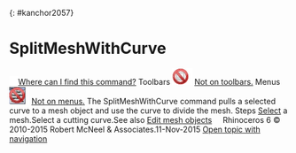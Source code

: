 ---
---

{: #kanchor2057}
# SplitMeshWithCurve
 [![images/transparent.gif](images/transparent.gif)Where can I find this command?](javascript:void(0);) Toolbars
![images/-no-toolbar-button.png](images/-no-toolbar-button.png) [Not on toolbars.](toolbarwhattodo.html) 
Menus
![images/-no-menu-item.png](images/-no-menu-item.png) [Not on menus.](menuwhattodo.html) 
The SplitMeshWithCurve command pulls a selected curve to a mesh object and use the curve to divide the mesh.
Steps
 [Select](select-objects.html) a mesh.Select a cutting curve.See also
 [Edit mesh objects](sak-meshtools.html) 
&#160;
&#160;
Rhinoceros 6 © 2010-2015 Robert McNeel &amp; Associates.11-Nov-2015
 [Open topic with navigation](splitmeshwithcurve.html) 

